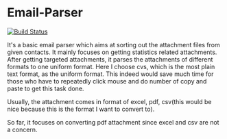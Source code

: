 Email-Parser
============
[![Build Status](https://travis-ci.org/luo149/gmail-parser.svg?branch=master)](https://travis-ci.org/luo149/gmail-parser)

It's a basic email parser which aims at sorting out the attachment files from given contacts. It mainly focuses on getting statistics related attachments. After getting targeted attachments, it parses the attachments of different formats to one uniform format. Here I choose cvs, which is the most plain text format, as the uniform format. This indeed would save much time for those who have to repeatedly click mouse and do number of copy and paste to get this task done.

Usually, the attachment comes in format of excel, pdf, csv(this would be nice because this is the format I want to convert to).

So far, it focuses on converting pdf attachment since excel and csv are not a concern.
